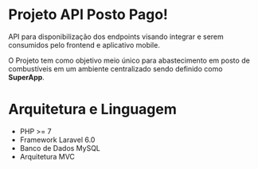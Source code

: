 # Projeto API Posto Pago!

API para disponibilização dos endpoints visando integrar e serem consumidos pelo frontend e aplicativo mobile.

O Projeto tem como objetivo meio único para abastecimento em posto de combustíveis em um ambiente centralizado sendo definido como **SuperApp**.


# Arquitetura e Linguagem

- PHP >= 7
- Framework Laravel 6.0
- Banco de Dados MySQL
- Arquitetura MVC

